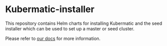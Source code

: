 # Kubermatic-installer

This repository contains Helm charts for installing Kubermatic and the seed installer which can be
used to set up a master or seed cluster.

Please refer to [our docs](https://docs.kubermatic.io) for more information.
